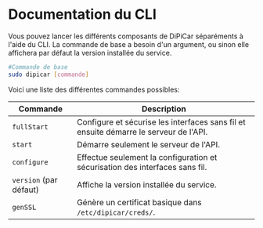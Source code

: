 # Documentation du CLI

Vous pouvez lancer les différents composants de DiPiCar séparéments à l'aide du CLI.
La commande de base a besoin d'un argument, ou sinon elle affichera par défaut la version installée du service.

```sh
#Commande de base
sudo dipicar [commande]
```

Voici une liste des différentes commandes possibles:

| Commande | Description |
|--|--|
| `fullStart` | Configure et sécurise les interfaces sans fil et ensuite démarre le serveur de l'API. |
| `start` | Démarre seulement le serveur de l'API. |
| `configure` | Effectue seulement la configuration et sécurisation des interfaces sans fil. |
| `version` (par défaut) | Affiche la version installée du service. |
| `genSSL` | Génère un certificat basique dans `/etc/dipicar/creds/`. |
